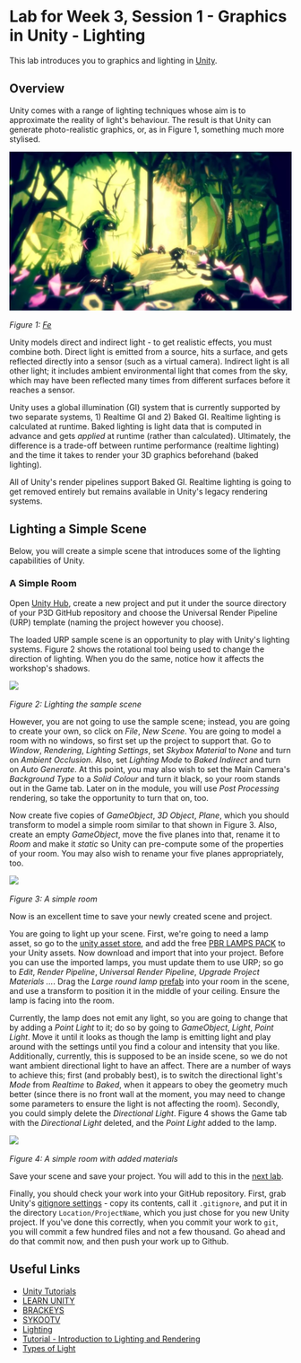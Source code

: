 # Lab for Week 3, Session 1 - Graphics in Unity - Lighting

This lab introduces you to graphics and lighting in [Unity](https://unity.com/).

## Overview

Unity comes with a range of lighting techniques whose aim is to approximate the reality of light's behaviour. The result is that Unity can generate photo-realistic graphics, or, as in Figure 1, something much more stylised.

![](./images/fe.png)

_Figure 1: [Fe](https://www.ea.com/games/fe)_

Unity models direct and indirect light - to get realistic effects, you must combine both. Direct light is emitted from a source, hits a surface, and gets reflected directly into a sensor (such as a virtual camera). Indirect light is all other light; it includes ambient environmental light that comes from the sky, which may have been reflected many times from different surfaces before it reaches a sensor.

Unity uses a global illumination (GI) system that is currently supported by two separate systems, 1) Realtime GI and 2) Baked GI. Realtime lighting is calculated at runtime. Baked lighting is light data that is computed in advance and gets _applied_ at runtime (rather than calculated). Ultimately, the difference is a trade-off between runtime performance (realtime lighting) and the time it takes to render your 3D graphics beforehand (baked lighting).

All of Unity's render pipelines support Baked GI. Realtime lighting is going to get removed entirely but remains available in Unity's legacy rendering systems.

## Lighting a Simple Scene

Below, you will create a simple scene that introduces some of the lighting capabilities of Unity.

### A Simple Room

Open [Unity Hub](https://docs.unity3d.com/Manual/GettingStartedUnityHub.html), create a new project and put it under the source directory of your P3D GitHub repository and choose the Universal Render Pipeline (URP) template (naming the project however you choose).

The loaded URP sample scene is an opportunity to play with Unity's lighting systems. Figure 2 shows the rotational tool being used to change the direction of lighting. When you do the same, notice how it affects the workshop's shadows.

![](./images/sampleScene.png)

_Figure 2: Lighting the sample scene_

However, you are not going to use the sample scene; instead, you are going to create your own, so click on _File_, _New Scene_. You are going to model a room with no windows, so first set up the project to support that. Go to _Window_, _Rendering_, _Lighting Settings_, set _Skybox Material_ to _None_ and turn on _Ambient Occlusion_. Also, set _Lighting Mode_ to _Baked Indirect_ and turn on _Auto Generate_. At this point, you may also wish to set the Main Camera's _Background Type_ to a _Solid Colour_ and turn it black, so your room stands out in the Game tab. Later on in the module, you will use _Post Processing_ rendering, so take the opportunity to turn that on, too.

Now create five copies of _GameObject_, _3D Object_, _Plane_, which you should transform to model a simple room similar to that shown in Figure 3. Also, create an empty _GameObject_, move the five planes into that, rename it to _Room_ and make it _static_ so Unity can pre-compute some of the properties of your room. You may also wish to rename your five planes appropriately, too.

![](./images/simpleRoom.png)

_Figure 3: A simple room_

Now is an excellent time to save your newly created scene and project.

You are going to light up your scene. First, we're going to need a lamp asset, so go to the [unity asset store](https://assetstore.unity.com/), and add the free [PBR LAMPS PACK](https://assetstore.unity.com/packages/3d/props/interior/free-pbr-lamps-70181) to your Unity assets. Now download and import that into your project. Before you can use the imported lamps, you must update them to use URP; so go to _Edit_, _Render Pipeline_, _Universal Render Pipeline_, _Upgrade Project Materials ..._. Drag the _Large round lamp_ [prefab](https://docs.unity3d.com/Manual/Prefabs.html) into your room in the scene, and use a transform to position it in the middle of your ceiling. Ensure the lamp is facing into the room.  

Currently, the lamp does not emit any light, so you are going to change that by adding a _Point Light_ to it; do so by going to _GameObject_, _Light_, _Point Light_. Move it until it looks as though the lamp is emitting light and play around with the settings until you find a colour and intensity that you like. Additionally, currently, this is supposed to be an inside scene, so we do not want ambient directional light to have an affect. There are a number of ways to achieve this; first (and probably best), is to switch the directional light's _Mode_ from _Realtime_ to _Baked_, when it appears to obey the geometry much better (since there is no front wall at the moment, you may need to change some parameters to ensure the light is not affecting the room). Secondly, you could simply delete the _Directional Light_. Figure 4 shows the Game tab with the _Directional Light_ deleted, and the _Point Light_ added to the lamp.

![](./images/simpleRoomLit.png)

_Figure 4: A simple room with added materials_

Save your scene and save your project. You will add to this in the [next lab](./week3Session2.md).

Finally, you should check your work into your GitHub repository. First, grab Unity's [gitignore settings](https://github.com/github/gitignore/blob/master/Unity.gitignore) - copy its contents, call it `.gitignore`, and put it in the directory `Location/ProjectName`, which you just chose for you new Unity project. If you've done this correctly, when you commit your work to `git`, you will commit a few hundred files and not a few thousand. Go ahead and do that commit now, and then push your work up to Github.

## Useful Links

+ [Unity Tutorials](https://learn.unity.com/tutorials)
+ [LEARN UNITY](https://www.youtube.com/watch?v=pwZpJzpE2lQ)
+ [BRACKEYS](https://www.youtube.com/user/Brackeys)
+ [SYKOOTV](https://www.youtube.com/user/SykooTV)
+ [Lighting](https://docs.unity3d.com/Manual/LightingOverview.html)
+ [Tutorial - Introduction to Lighting and Rendering](https://learn.unity.com/tutorial/introduction-to-lighting-and-rendering-2019-3)
+ [Types of Light](https://docs.unity3d.com/Manual/Lighting.html)
